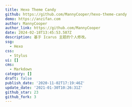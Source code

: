 ```yaml
---
title: Hexo Theme Candy
github: https://github.com/MannyCooper/hexo-theme-candy
demo: https://anzifan.com
author: MannyCooper
author_link: https://github.com/MannyCooper
date: 2024-02-18T13:45:53.587Z
description: 基于 Icarus 主题的个人修改。
ssg:
  - Hexo
css:
  - Stylus
ui: []
cms:
  - Markdown
category: []
draft: false
publish_date: '2020-11-02T17:19:46Z'
update_date: '2021-01-30T10:26:31Z'
github_star: 23
github_fork: 3
---
```

